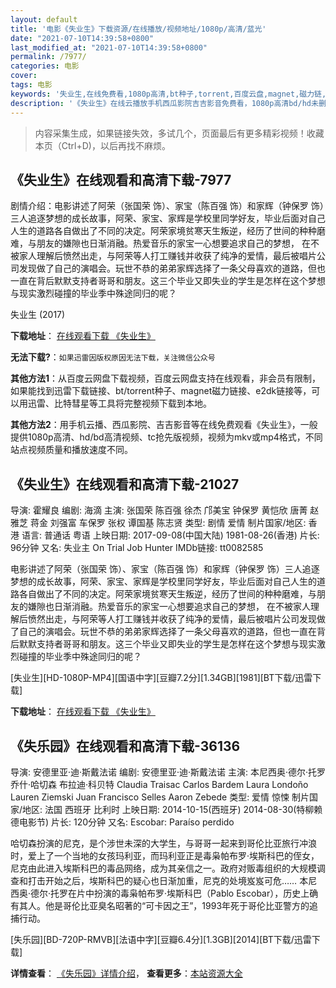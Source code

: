```yaml
---
layout: default
title: '电影《失业生》下载资源/在线播放/视频地址/1080p/高清/蓝光'
date: "2021-07-10T14:39:58+0800"
last_modified_at: "2021-07-10T14:39:58+0800"
permalink: /7977/
categories: 电影
cover:
tags: 电影
keywords: '失业生,在线免费看,1080p高清,bt种子,torrent,百度云盘,magnet,磁力链,迅雷下载资源'
description: '《失业生》在线云播放手机西瓜影院吉吉影音免费看，1080p高清bd/hd未删减完整版和tc抢先枪版，mkv/mp4格式，附带bt/torrent种子、magnet/磁力链、百度云盘、网盘资源迅雷下载链接'
---
```


>内容采集生成，如果链接失效，多试几个，页面最后有更多精彩视频！收藏本页（Ctrl+D)，以后再找不麻烦。


## 《失业生》在线观看和高清下载-7977

剧情介绍：电影讲述了阿荣（张国荣 饰）、家宝（陈百强 饰）和家辉（钟保罗 饰）三人追逐梦想的成长故事，阿荣、家宝、家辉是学校里同学好友，毕业后面对自己人生的道路各自做出了不同的决定。阿荣家境贫寒天生叛逆，经历了世间的种种磨难，与朋友的嫌隙也日渐消融。热爱音乐的家宝一心想要追求自己的梦想， 在不被家人理解后愤然出走，与阿荣等人打工赚钱并收获了纯净的爱情，最后被唱片公司发现做了自己的演唱会。玩世不恭的弟弟家辉选择了一条父母喜欢的道路，但也一直在背后默默支持者哥哥和朋友。这三个毕业又即失业的学生是怎样在这个梦想与现实激烈碰撞的毕业季中殊途同归的呢？


失业生 (2017)

**下载地址**： [在线观看下载 《失业生》](https://www.btbtdy.me/btdy/dy11819.html) 


**无法下载?**：`如果迅雷因版权原因无法下载，关注微信公众号 `

**其他方法1**：从百度云网盘下载视频，百度云网盘支持在线观看，非会员有限制，如果能找到迅雷下载链接、bt/torrent种子、magnet磁力链接、e2dk链接等，可以用迅雷、比特彗星等工具将完整视频下载到本地。

**其他方法2**：用手机云播、西瓜影院、吉吉影音等在线免费观看《失业生》，一般提供1080p高清、hd/bd高清视频、tc抢先版视频，视频为mkv或mp4格式，不同站点视频质量和播放速度不同。


## 《失业生》在线观看和高清下载-21027

导演: 霍耀良 编剧: 海滴 主演: 张国荣 陈百强 徐杰 邝美宝 钟保罗 黄恺欣 唐菁 赵雅芝 蒋金 刘强富 车保罗 张权 谭国基 陈志贤 类型: 剧情 爱情 制片国家/地区: 香港 语言: 普通话 粤语 上映日期: 2017-09-08(中国大陆) 1981-08-26(香港) 片长: 96分钟 又名: 失业主 On Trial Job Hunter IMDb链接: tt0082585

电影讲述了阿荣（张国荣 饰）、家宝（陈百强 饰）和家辉（钟保罗 饰）三人追逐梦想的成长故事，阿荣、家宝、家辉是学校里同学好友，毕业后面对自己人生的道路各自做出了不同的决定。阿荣家境贫寒天生叛逆，经历了世间的种种磨难，与朋友的嫌隙也日渐消融。热爱音乐的家宝一心想要追求自己的梦想， 在不被家人理解后愤然出走，与阿荣等人打工赚钱并收获了纯净的爱情，最后被唱片公司发现做了自己的演唱会。玩世不恭的弟弟家辉选择了一条父母喜欢的道路，但也一直在背后默默支持者哥哥和朋友。这三个毕业又即失业的学生是怎样在这个梦想与现实激烈碰撞的毕业季中殊途同归的呢？


[失业生][HD-1080P-MP4][国语中字][豆瓣7.2分][1.34GB][1981][BT下载/迅雷下载]

**下载地址**： [在线观看下载 《失业生》](https://www.btdx8.com/torrent/syz_1981.html) 


## 《失乐园》在线观看和高清下载-36136

导演: 安德里亚·迪·斯戴法诺 编剧: 安德里亚·迪·斯戴法诺 主演: 本尼西奥·德尔·托罗 乔什·哈切森 布拉迪·科贝特 Claudia Traisac Carlos Bardem Laura Londoño Lauren Ziemski Juan Francisco Selles Aaron Zebede 类型: 爱情 惊悚 制片国家/地区: 法国 西班牙 比利时 上映日期: 2014-10-15(西班牙) 2014-08-30(特柳赖德电影节) 片长: 120分钟 又名: Escobar: Paraíso perdido

哈切森扮演的尼克，是个涉世未深的大学生，与哥哥一起来到哥伦比亚旅行冲浪时，爱上了一个当地的女孩玛利亚，而玛利亚正是毒枭帕布罗·埃斯科巴的侄女，尼克由此进入埃斯科巴的毒品网络，成为其亲信之一。政府对贩毒组织的大规模调查和打击开始之后，埃斯科巴的疑心也日渐加重，尼克的处境岌岌可危…… 本尼西奥·德尔·托罗在片中扮演的毒枭帕布罗·埃斯科巴（Pablo Escobar），历史上确有其人。他是哥伦比亚臭名昭著的“可卡因之王”，1993年死于哥伦比亚警方的追捕行动。


[失乐园][BD-720P-RMVB][法语中字][豆瓣6.4分][1.3GB][2014][BT下载/迅雷下载]

**详情查看**： [《失乐园》详情介绍](/movie/36136/)， **查看更多**：[本站资源大全](/movie/t/all/)

